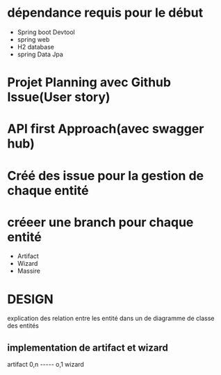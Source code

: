 # dépendance requis pour le début
- Spring boot Devtool
- spring web
- H2 database
- spring Data Jpa

# Projet Planning avec Github Issue(User story)


# API first Approach(avec swagger hub)

# Créé des issue pour la gestion de chaque entité

# créeer une branch pour chaque entité
- Artifact
- Wizard
- Massire

# DESIGN
explication des relation entre les entité dans un
de diagramme de classe des entités

## implementation de artifact et wizard 
artifact 0,n ----- o,1 wizard

